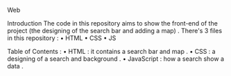 Web

Introduction
The code in this repository aims to show the front-end of the project (the designing of the search bar and adding a map) .
There's 3 files in this repository :
•	HTML 
•	CSS 
•	JS

Table of Contents :
•	HTML : it contains a search bar and map .
•	CSS : a designing of a search and background .
•	JavaScript : how a search show a data .
